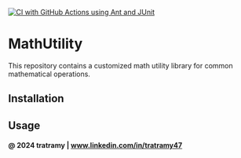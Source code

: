 
[![CI with GitHub Actions using Ant and JUnit](https://github.com/nguyen47tramy/math-utility/actions/workflows/ci-junit.yml/badge.svg)](https://github.com/nguyen47tramy/math-utility/actions/workflows/ci-junit.yml)

# MathUtility

This repository contains a customized math utility library for common mathematical operations. 

## Installation


## Usage

#### @ 2024 tratramy | www.linkedin.com/in/tratramy47
